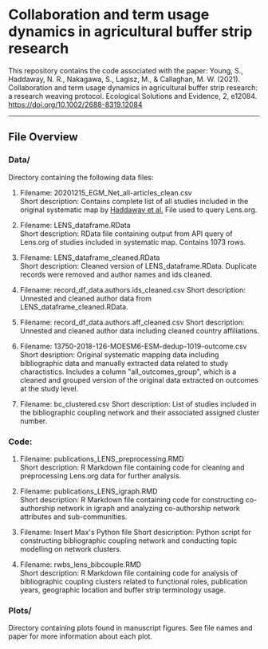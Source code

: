 # Collaboration and term usage dynamics in agricultural buffer strip research
This repository contains the code associated with the paper:
Young, S., Haddaway, N. R., Nakagawa, S., Lagisz, M., & Callaghan, M. W. (2021). Collaboration and term usage dynamics in agricultural buffer strip research: a research weaving protocol. Ecological Solutions and Evidence, 2, e12084. https://doi.org/10.1002/2688-8319.12084 

---------------------
File Overview
---------------------
### Data/
Directory containing the following data files:
1. Filename: 20201215_EGM_Net_all-articles_clean.csv       
Short description: Contains complete list of all studies included in the original systematic map by [Haddaway et al.](https://doi.org/10.1186/s13750-016-0067-6) File used to query Lens.org.        
        
2. Filename: LENS_dataframe.RData       
Short description: RData file containing output from API query of Lens.org of studies included in systematic map. Contains 1073 rows.       
        
3. Filename: LENS_dataframe_cleaned.RData        
Short description: Cleaned version of LENS_dataframe.RData. Duplicate records were removed and author names and ids cleaned.

4. Filename: record_df_data.authors.ids_cleaned.csv
Short description: Unnested and cleaned author data from LENS_dataframe_cleaned.RData.

5. Filename: record_df_data.authors.aff_cleaned.csv
Short description: Unnested and cleaned author data including cleaned country affiliations.

6. Filename: 13750-2018-126-MOESM6-ESM-dedup-1019-outcome.csv
Short desription: Original systematic mapping data including bibliographic data and manually extracted data related to study charactistics. Includes a column "all_outcomes_group", which is a cleaned and grouped version of the original data extracted on outcomes at the study level.

7. Filename: bc_clustered.csv
Short description: List of studies included in the bibliographic coupling network and their associated assigned cluster number.

### Code:
1. Filename: publications_LENS_preprocessing.RMD   
Short description: R Markdown file containing code for cleaning and preprocessing Lens.org data for further analysis.        
        
2. Filename: publications_LENS_igraph.RMD       
Short description: R Markdown file containing code for constructing co-authorship network in igraph and analyzing co-authorship network attributes and sub-communities.

3. Filename: Insert Max's Python file
Short desicription: Python script for constructing bibliographic coupling network and conducting topic modelling on network clusters.        

5. Filename: rwbs_lens_bibcouple.RMD     
Short description: R Markdown file containing code for analysis of bibliographic coupling clusters related to functional roles, publication years, geographic location and buffer strip terminology usage. 

### Plots/
Directory containing plots found in manuscript figures. See file names and paper for more information about each plot.


